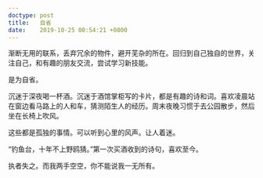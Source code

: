 ```yaml
---
doctype: post
title:   自省
date:    2019-10-25 00:54:21 +0800
---
```


渐断无用的联系，丢弃冗余的物件，避开芜杂的所在。回归到自己独自的世界，关注自己，和有趣的朋友交流，尝试学习新技能。

是为自省。

沉迷于深夜喝一杯酒。沉迷于酒馆掌柜写的卡片，都是有趣的诗和词。喜欢凌晨站在窗边看马路上的人和车，猜测陌生人的经历。周末夜晚习惯于去公园散步，然后坐在长椅上吹风。

这些都是孤独的事情。可以听到心里的风声。让人着迷。

“钓鱼台，十年不上野鸥猜。”第一次买酒收到的诗句，喜欢至今。

执者失之。而我两手空空，你不能说我一无所有。
